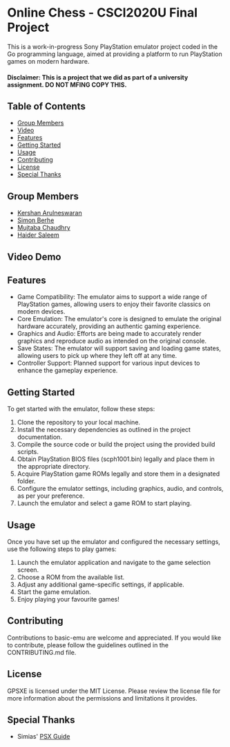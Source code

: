 # Online Chess - CSCI2020U Final Project

This is a work-in-progress Sony PlayStation emulator project coded in the Go programming language, aimed at providing a platform to run PlayStation games on modern hardware.

#### Disclaimer: This is a project that we did as part of a university assignment. DO NOT MFING COPY THIS.

## Table of Contents

- [Group Members](#group-members)
- [Video](#Video)
- [Features](#features)
- [Getting Started](#getting-started)
- [Usage](#usage)
- [Contributing](#contributing)
- [License](#license)
- [Special Thanks](#special-thanks)

## Group Members

* [Kershan Arulneswaran](https://github.com/Koops0)
* [Simon Berhe](https://github.com/Its-Simon)
* [Mujtaba Chaudhry](https://github.com/mujtabach2)
* [Haider Saleem](https://github.com/Haider425)

## Video Demo

## Features

* Game Compatibility: The emulator aims to support a wide range of PlayStation games, allowing users to enjoy their favorite classics on modern devices.
* Core Emulation: The emulator's core is designed to emulate the original hardware accurately, providing an authentic gaming experience.
* Graphics and Audio: Efforts are being made to accurately render graphics and reproduce audio as intended on the original console.
* Save States: The emulator will support saving and loading game states, allowing users to pick up where they left off at any time.
* Controller Support: Planned support for various input devices to enhance the gameplay experience.

## Getting Started

To get started with the emulator, follow these steps:

1. Clone the repository to your local machine.
2. Install the necessary dependencies as outlined in the project documentation.
3. Compile the source code or build the project using the provided build scripts.
4. Obtain PlayStation BIOS files (scph1001.bin) legally and place them in the appropriate directory.
5. Acquire PlayStation game ROMs legally and store them in a designated folder.
6. Configure the emulator settings, including graphics, audio, and controls, as per your preference.
7. Launch the emulator and select a game ROM to start playing.

## Usage

Once you have set up the emulator and configured the necessary settings, use the following steps to play games:

1. Launch the emulator application and navigate to the game selection screen.
2. Choose a ROM from the available list.
3. Adjust any additional game-specific settings, if applicable.
4. Start the game emulation.
5. Enjoy playing your favourite games!

## Contributing

Contributions to basic-emu are welcome and appreciated. If you would like to contribute, please follow the guidelines outlined in the CONTRIBUTING.md file.

## License

GPSXE is licensed under the MIT License. Please review the license file for more information about the permissions and limitations it provides.

## Special Thanks

* Simias' [PSX Guide](https://github.com/simias/psx-guide)
